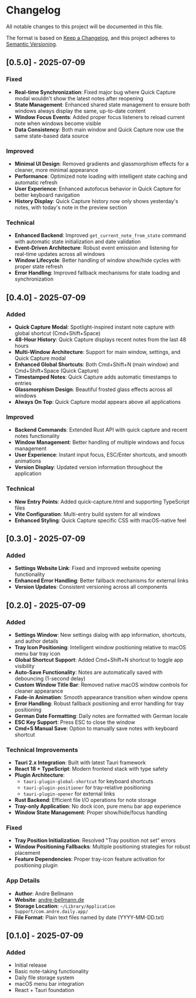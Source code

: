 # Changelog

All notable changes to this project will be documented in this file.

The format is based on [Keep a Changelog](https://keepachangelog.com/en/1.0.0/),
and this project adheres to [Semantic Versioning](https://semver.org/spec/v2.0.0.html).

## [0.5.0] - 2025-07-09

### Fixed
- **Real-time Synchronization**: Fixed major bug where Quick Capture modal wouldn't show the latest notes after reopening
- **State Management**: Enhanced shared state management to ensure both windows always display the same, up-to-date content
- **Window Focus Events**: Added proper focus listeners to reload current note when windows become visible
- **Data Consistency**: Both main window and Quick Capture now use the same state-based data source

### Improved
- **Minimal UI Design**: Removed gradients and glassmorphism effects for a cleaner, more minimal appearance
- **Performance**: Optimized note loading with intelligent state caching and automatic refresh
- **User Experience**: Enhanced autofocus behavior in Quick Capture for better keyboard navigation
- **History Display**: Quick Capture history now only shows yesterday's notes, with today's note in the preview section

### Technical
- **Enhanced Backend**: Improved `get_current_note_from_state` command with automatic state initialization and date validation
- **Event-Driven Architecture**: Robust event emission and listening for real-time updates across all windows
- **Window Lifecycle**: Better handling of window show/hide cycles with proper state refresh
- **Error Handling**: Improved fallback mechanisms for state loading and synchronization

## [0.4.0] - 2025-07-09

### Added
- **Quick Capture Modal**: Spotlight-inspired instant note capture with global shortcut (Cmd+Shift+Space)
- **48-Hour History**: Quick Capture displays recent notes from the last 48 hours
- **Multi-Window Architecture**: Support for main window, settings, and Quick Capture modal
- **Enhanced Global Shortcuts**: Both Cmd+Shift+N (main window) and Cmd+Shift+Space (Quick Capture)
- **Timestamped Notes**: Quick Capture adds automatic timestamps to entries
- **Glassmorphism Design**: Beautiful frosted glass effects across all windows
- **Always On Top**: Quick Capture modal appears above all applications

### Improved
- **Backend Commands**: Extended Rust API with quick capture and recent notes functionality
- **Window Management**: Better handling of multiple windows and focus management
- **User Experience**: Instant input focus, ESC/Enter shortcuts, and smooth animations
- **Version Display**: Updated version information throughout the application

### Technical
- **New Entry Points**: Added quick-capture.html and supporting TypeScript files
- **Vite Configuration**: Multi-entry build system for all windows
- **Enhanced Styling**: Quick Capture specific CSS with macOS-native feel

## [0.3.0] - 2025-07-09

### Added
- **Settings Website Link**: Fixed and improved website opening functionality
- **Enhanced Error Handling**: Better fallback mechanisms for external links
- **Version Updates**: Consistent versioning across all components

## [0.2.0] - 2025-07-09

### Added
- **Settings Window**: New settings dialog with app information, shortcuts, and author details
- **Tray Icon Positioning**: Intelligent window positioning relative to macOS menu bar tray icon
- **Global Shortcut Support**: Added Cmd+Shift+N shortcut to toggle app visibility
- **Auto-Save Functionality**: Notes are automatically saved with debouncing (1-second delay)
- **Custom Window Title Bar**: Removed native macOS window controls for cleaner appearance
- **Fade-in Animation**: Smooth appearance transition when window opens
- **Error Handling**: Robust fallback positioning and error handling for tray positioning
- **German Date Formatting**: Daily notes are formatted with German locale
- **ESC Key Support**: Press ESC to close the window
- **Cmd+S Manual Save**: Option to manually save notes with keyboard shortcut

### Technical Improvements
- **Tauri 2.x Integration**: Built with latest Tauri framework
- **React 18 + TypeScript**: Modern frontend stack with type safety
- **Plugin Architecture**: 
  - `tauri-plugin-global-shortcut` for keyboard shortcuts
  - `tauri-plugin-positioner` for tray-relative positioning
  - `tauri-plugin-opener` for external links
- **Rust Backend**: Efficient file I/O operations for note storage
- **Tray-only Application**: No dock icon, pure menu bar app experience
- **Window State Management**: Proper show/hide/focus handling

### Fixed
- **Tray Position Initialization**: Resolved "Tray position not set" errors
- **Window Positioning Fallbacks**: Multiple positioning strategies for robust placement
- **Feature Dependencies**: Proper tray-icon feature activation for positioning plugin

### App Details
- **Author**: Andre Bellmann
- **Website**: [andre-bellmann.de](https://andre-bellmann.de)
- **Storage Location**: `~/Library/Application Support/com.andre.daily.app/`
- **File Format**: Plain text files named by date (YYYY-MM-DD.txt)

## [0.1.0] - 2025-07-09

### Added
- Initial release
- Basic note-taking functionality
- Daily file storage system
- macOS menu bar integration
- React + Tauri foundation
